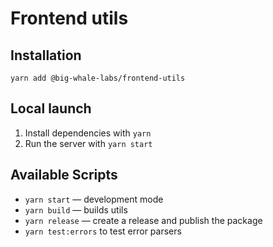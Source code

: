 # Frontend utils

## Installation

`yarn add @big-whale-labs/frontend-utils`

## Local launch

1. Install dependencies with `yarn`
2. Run the server with `yarn start`

## Available Scripts

- `yarn start` — development mode
- `yarn build` — builds utils
- `yarn release` — create a release and publish the package
- `yarn test:errors` to test error parsers

